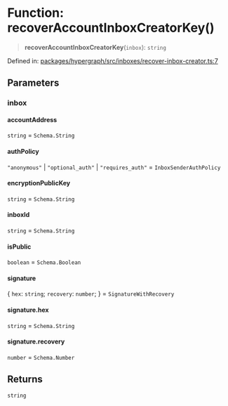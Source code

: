 # Function: recoverAccountInboxCreatorKey()

> **recoverAccountInboxCreatorKey**(`inbox`): `string`

Defined in: [packages/hypergraph/src/inboxes/recover-inbox-creator.ts:7](https://github.com/hashirpm/hypergraph/blob/ab4ea1cdb9430798142e0d735aac9d31c2cf0ae0/packages/hypergraph/src/inboxes/recover-inbox-creator.ts#L7)

## Parameters

### inbox

#### accountAddress

`string` = `Schema.String`

#### authPolicy

`"anonymous"` \| `"optional_auth"` \| `"requires_auth"` = `InboxSenderAuthPolicy`

#### encryptionPublicKey

`string` = `Schema.String`

#### inboxId

`string` = `Schema.String`

#### isPublic

`boolean` = `Schema.Boolean`

#### signature

\{ `hex`: `string`; `recovery`: `number`; \} = `SignatureWithRecovery`

#### signature.hex

`string` = `Schema.String`

#### signature.recovery

`number` = `Schema.Number`

## Returns

`string`
